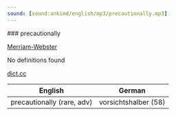 ```yaml
---
sound: [sound:ankimd/english/mp3/precautionally.mp3]
---
```


\### precautionally

[Merriam-Webster](https://www.merriam-webster.com/dictionary/precautionally)

No definitions found

[dict.cc](https://www.dict.cc/precautionally)

| English        | German       |
| -------------- | ------------ |
| precautionally (rare, adv) | vorsichtshalber (58) |
